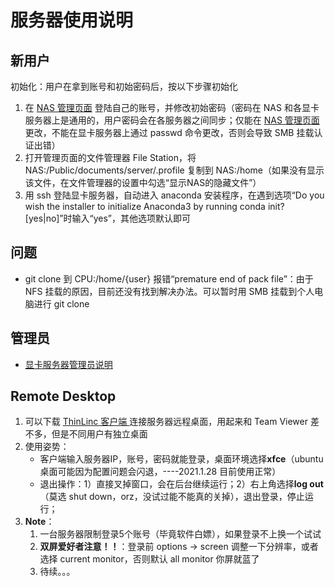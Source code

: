 # 服务器使用说明


## 新用户

初始化：用户在拿到账号和初始密码后，按以下步骤初始化
1. 在 [NAS 管理页面](https://192.168.1.119:5001/cgi-bin/) 登陆自己的账号，并修改初始密码（密码在 NAS 和各显卡服务器上是通用的，用户密码会在各服务器之间同步；仅能在 [NAS 管理页面](https://192.168.1.119:5001/cgi-bin/) 更改，不能在显卡服务器上通过 passwd 命令更改，否则会导致 SMB 挂载认证出错）
1. 打开管理页面的文件管理器 File Station，将 NAS:/Public/documents/server/.profile 复制到 NAS:/home（如果没有显示该文件，在文件管理器的设置中勾选“显示NAS的隐藏文件”）
1. 用 ssh 登陆显卡服务器，自动进入 anaconda 安装程序，在遇到选项“Do you wish the installer to initialize Anaconda3 by running conda init? [yes|no]”时输入“yes”，其他选项默认即可


## 问题
- git clone 到 CPU:/home/{user} 报错“premature end of pack file”：由于 NFS 挂载的原因，目前还没有找到解决办法。可以暂时用 SMB 挂载到个人电脑进行 git clone


## 管理员

* [显卡服务器管理员说明](README_admin.md)

## Remote Desktop

1. 可以下载 [ThinLinc 客户端 ](https://www.cendio.com/thinlinc/what-is-thinlinc)连接服务器远程桌面，用起来和 Team Viewer 差不多，但是不同用户有独立桌面
2. 使用姿势：
   - 客户端输入服务器IP，账号，密码就能登录，桌面环境选择**xfce**（ubuntu桌面可能因为配置问题会闪退，----2021.1.28 目前使用正常）
   - 退出操作：1）直接叉掉窗口，会在后台继续运行；2）右上角选择**log out**（莫选 shut down，orz，没试过能不能真的关掉），退出登录，停止运行；
3. **Note**：
   1. 一台服务器限制登录5个账号（毕竟软件白嫖），如果登录不上换一个试试
   2. **双屏爱好者注意！！**：登录前  options -> screen 调整一下分辨率，或者选择 current monitor，否则默认 all monitor 你屏就蓝了
   3. 待续。。。
